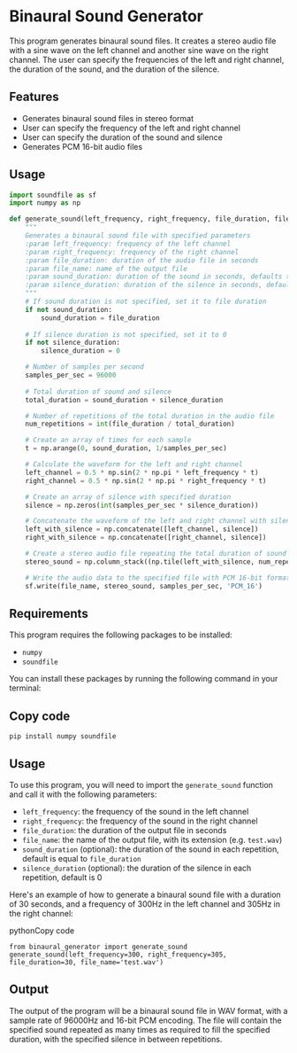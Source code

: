 # Binaural Sound Generator

This program generates binaural sound files. It creates a stereo audio file with a sine wave on the left channel and another sine wave on the right channel. The user can specify the frequencies of the left and right channel, the duration of the sound, and the duration of the silence. 

## Features

- Generates binaural sound files in stereo format
- User can specify the frequency of the left and right channel
- User can specify the duration of the sound and silence
- Generates PCM 16-bit audio files

## Usage

```python
import soundfile as sf
import numpy as np

def generate_sound(left_frequency, right_frequency, file_duration, file_name, sound_duration=None, silence_duration=None):
    """
    Generates a binaural sound file with specified parameters
    :param left_frequency: frequency of the left channel
    :param right_frequency: frequency of the right channel
    :param file_duration: duration of the audio file in seconds
    :param file_name: name of the output file
    :param sound_duration: duration of the sound in seconds, defaults to file_duration if not specified
    :param silence_duration: duration of the silence in seconds, defaults to 0 if not specified
    """
    # If sound duration is not specified, set it to file duration
    if not sound_duration:
        sound_duration = file_duration
        
    # If silence duration is not specified, set it to 0
    if not silence_duration:
        silence_duration = 0

    # Number of samples per second
    samples_per_sec = 96000
    
    # Total duration of sound and silence
    total_duration = sound_duration + silence_duration

    # Number of repetitions of the total duration in the audio file
    num_repetitions = int(file_duration / total_duration)

    # Create an array of times for each sample
    t = np.arange(0, sound_duration, 1/samples_per_sec)

    # Calculate the waveform for the left and right channel
    left_channel = 0.5 * np.sin(2 * np.pi * left_frequency * t)
    right_channel = 0.5 * np.sin(2 * np.pi * right_frequency * t)

    # Create an array of silence with specified duration
    silence = np.zeros(int(samples_per_sec * silence_duration))

    # Concatenate the waveform of the left and right channel with silence
    left_with_silence = np.concatenate([left_channel, silence])
    right_with_silence = np.concatenate([right_channel, silence])

    # Create a stereo audio file repeating the total duration of sound for specified number of repetitions
    stereo_sound = np.column_stack((np.tile(left_with_silence, num_repetitions), np.tile(right_with_silence, num_repetitions)))

    # Write the audio data to the specified file with PCM 16-bit format
    sf.write(file_name, stereo_sound, samples_per_sec, 'PCM_16')
```

## Requirements


This program requires the following packages to be installed:

*   `numpy`
*   `soundfile`

You can install these packages by running the following command in your terminal:

## Copy code

`pip install numpy soundfile`

## Usage

To use this program, you will need to import the `generate_sound` function and call it with the following parameters:

*   `left_frequency`: the frequency of the sound in the left channel
*   `right_frequency`: the frequency of the sound in the right channel
*   `file_duration`: the duration of the output file in seconds
*   `file_name`: the name of the output file, with its extension (e.g. `test.wav`)
*   `sound_duration` (optional): the duration of the sound in each repetition, default is equal to `file_duration`
*   `silence_duration` (optional): the duration of the silence in each repetition, default is 0

Here's an example of how to generate a binaural sound file with a duration of 30 seconds, and a frequency of 300Hz in the left channel and 305Hz in the right channel:

pythonCopy code

`from binaural_generator import generate_sound  generate_sound(left_frequency=300, right_frequency=305, file_duration=30, file_name='test.wav')`

## Output

The output of the program will be a binaural sound file in WAV format, with a sample rate of 96000Hz and 16-bit PCM encoding. The file will contain the specified sound repeated as many times as required to fill the specified duration, with the specified silence in between repetitions.
